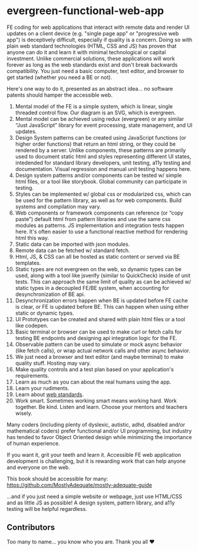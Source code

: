 # evergreen-functional-web-app

FE coding for web applications that interact with remote data and render UI updates on a client device (e.g. "single page app" or "progressive web app") is deceptively difficult, especially if quality is a concern. Doing so with plain web standard technologies (HTML, CSS and JS) has proven that anyone can do it and learn it with minimal technological or capital investment. Unlike commercial solutions, these applications will work forever as long as the web standards exist and don't break backwards compatibility.  You just need a basic computer, text editor, and browser to get started (whether you need a BE or not).

Here's one way to do it, presented as an abstract idea... no software patents should hamper the accessible web.

1. Mental model of the FE is a simple system, which is linear, single threaded control flow.  Our diagram is an SVG, which is evergreen.
2. Mental model can be achieved using redux (evergreen) or any similar “Just JavaScript” library for event processing, state management, and UI updates.
3. Design System patterns can be created using JavaScript functions (or higher order functions) that return an html string, or they could be rendered by a server.  Unlike components, these patterns are primarily used to document static html and styles representing different UI states, intedended for standard library developers, unit testing, a11y testing and documentation.  Visual regression and manual unit testing happens here.
4. Design system patterns and/or components can be tested w/ simple html files, or a tool like storybook. Global community can participate in testing.
5. Styles can be implemented w/ global css or modularized css, which can be used for the pattern library, as well as for web components.  Build systems and compilation may vary.
6. Web components or framework components can reference (or “copy paste”) default html from pattern libraries and use the same css modules as patterns.  JS implementation and integration tests happen here. It's often easier to use a functional reactive method for rendering html this way.
7. Static data can be imported with json modules.
8. Remote data can be fetched w/ standard fetch.
9. Html, JS, & CSS can all be hosted as static content or served via BE templates.
10. Static types are not evergreen on the web, so dynamic types can be used, along with a tool like jsverify (similar to QuickCheck) inside of unit tests.  This can approach the same limit of quality as can be achieved w/ static types in a decoupled FE/BE system, when accounting for desynchronization of BE api.
11. Desynchronization errors happen when BE is updated before FE cache is clear, or FE is updated before BE.  This can happen when using either static or dynamic types.
12. UI Prototypes can be created and shared with plain html files or a tool like codepen.
13. Basic terminal or browser can be used to make curl or fetch calls for testing BE endpoints and designing api integration logic for the FE.
14. Observable pattern can be used to simulate or mock async behavior (like fetch calls), or wrap actual network calls and other async behavior.
15. We just need a browser and text editor (and maybe terminal) to make quality stuff.  Hosting may vary.
16. Make quality controls and a test plan based on your application's requirements.
17. Learn as much as you can about the real humans using the app.
18. Learn your rudiments.
19. Learn about [web standards](https://www.w3.org/WAI/standards-guidelines/).
20. Work smart. Sometimes working smart means working hard.  Work together. Be kind. Listen and learn. Choose your mentors and teachers wisely.

Many coders (including plenty of dyslexic, autistic, adhd, disabled and/or mathematical coders) prefer functional and/or UI programming, but industry has tended to favor Object Oriented design while minimizing the importance of human experience.

If you want it, grit your teeth and learn it. Accessible FE web application development is challenging, but it is rewarding work that can help anyone and everyone on the web.

This book should be accessible for many: https://github.com/MostlyAdequate/mostly-adequate-guide

...and if you just need a simple website or webpage, just use HTML/CSS and as little JS as possible!  A design system, pattern library, and a11y testing will be helpful regardless.

## Contributors
Too many to name... you know who you are.  Thank you all ❤️
